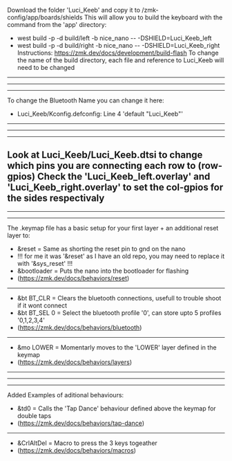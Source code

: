 Download the folder 'Luci_Keeb' and copy it to /zmk-config/app/boards/shields
This will allow you to build the keyboard with the command from the 'app' directory:
 - west build -p -d build/left -b nice_nano -- -DSHIELD=Luci_Keeb_left
 - west build -p -d build/right -b nice_nano -- -DSHIELD=Luci_Keeb_right
Instructions: https://zmk.dev/docs/development/build-flash
To change the name of the build directory, each file and reference to Luci_Keeb will need to be changed
---
---
---
To change the Bluetooth Name you can change it here:
 - Luci_Keeb/Kconfig.defconfig: Line 4 'default "Luci_Keeb"'
---
---
---
Look at Luci_Keeb/Luci_Keeb.dtsi to change which pins you are connecting each row to (row-gpios)
Check the 'Luci_Keeb_left.overlay' and 'Luci_Keeb_right.overlay' to set the col-gpios for the sides respectivaly
---
---
---
The .keymap file has a basic setup for your first layer + an additional reset layer to: 
 - &reset = Same as shorting the reset pin to gnd on the nano 
 - !!! for me it was '&reset' as I have an old repo, you may need to replace it with '&sys_reset' !!!
 - &bootloader = Puts the nano into the bootloader for flashing
 - (https://zmk.dev/docs/behaviors/reset)
--- 
 - &bt BT_CLR = Clears the bluetooth connections, usefull to trouble shoot if it wont connect
 - &bt BT_SEL 0 = Select the bluetooth profile '0', can store upto 5 profiles '0,1,2,3,4'
 - (https://zmk.dev/docs/behaviors/bluetooth)
---
 - &mo LOWER = Momentarly moves to the 'LOWER' layer defined in the keymap
 - (https://zmk.dev/docs/behaviors/layers)
---
---
---
Added Examples of aditional behaviours:
 - &td0 = Calls the 'Tap Dance' behaviour defined above the keymap for double taps
 - (https://zmk.dev/docs/behaviors/tap-dance)
---
 - &CrlAltDel = Macro to press the 3 keys togeather
 - (https://zmk.dev/docs/behaviors/macros)
